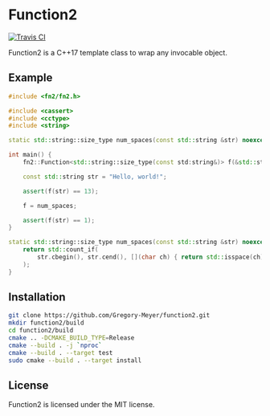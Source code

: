 # Function2

[![Travis CI][shields.io]][travis-ci.com]

Function2 is a C++17 template class to wrap any invocable object.

## Example

```c++
#include <fn2/fn2.h>

#include <cassert>
#include <cctype>
#include <string>

static std::string::size_type num_spaces(const std::string &str) noexcept;

int main() {
    fn2::Function<std::string::size_type(const std:string&)> f(&std::string::size);

    const std::string str = "Hello, world!";

    assert(f(str) == 13);

    f = num_spaces;

    assert(f(str) == 1);
}

static std::string::size_type num_spaces(const std::string &str) noexcept {
    return std::count_if(
        str.cbegin(), str.cend(), [](char ch) { return std::isspace(ch); }
    );
}
```

## Installation

```sh
git clone https://github.com/Gregory-Meyer/function2.git
mkdir function2/build
cd function2/build
cmake .. -DCMAKE_BUILD_TYPE=Release
cmake --build . -j `nproc`
cmake --build . --target test
sudo cmake --build . --target install
```

## License

Function2 is licensed under the MIT license.

[travis-ci.com]: https://travis-ci.com/Gregory-Meyer/function2/
[shields.io]: https://img.shields.io/travis/com/Gregory-Meyer/function2.svg
